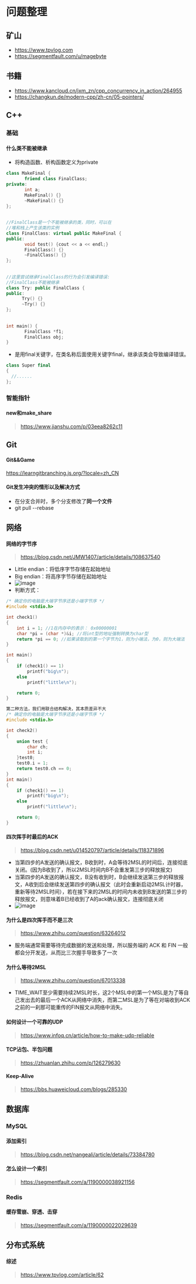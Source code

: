 # 问题整理
## 矿山
- https://www.tpvlog.com
- https://segmentfault.com/u/magebyte

## 书籍
- https://www.kancloud.cn/jxm_zn/cpp_concurrency_in_action/264955
- https://changkun.de/modern-cpp/zh-cn/05-pointers/


## C++
### 基础
#### 什么类不能被继承
- 将构造函数、析构函数定义为private
```c++
class MakeFinal {
       friend class FinalClass;
private:
       int a;
       MakeFinal() {}
       ~MakeFinal() {}
};
 
 
//FinalClass是一个不能被继承的类，同时，可以在
//堆和栈上产生该类的实例
class FinalClass: virtual public MakeFinal {
public:
       void test() {cout << a << endl;}
       FinalClass() {}
       ~FinalClass() {}
};
 
 
//这里尝试继承FinalClass的行为会引发编译错误:
//FinalClass不能被继承
class Try: public FinalClass {
public:
      Try() {}
      ~Try() {}
};
 
 
int main() {
       FinalClass *f1;
       FinalClass obj;
}
```
- 是用final关键字，在类名称后面使用关键字final，继承该类会导致编译错误。
```c++
class Super final
{
  //......
};
```
### 智能指针
#### new和make_share
> https://www.jianshu.com/p/03eea8262c11
## Git
#### Git&&Game
https://learngitbranching.js.org/?locale=zh_CN
#### Git发生冲突的情形以及解决方式
- 在分支合并时，多个分支修改了**同一个文件**
- git pull --rebase
## 网络
#### 网络的字节序
> https://blog.csdn.net/JMW1407/article/details/108637540
- Little endian：将低序字节存储在起始地址
- Big endian：将高序字节存储在起始地址
- ![image](https://user-images.githubusercontent.com/29187126/162908980-76462c2e-4f6e-499b-8168-a4c25cf2ae2a.png)
- 判断方式：
```c++
/* 确定你的电脑是大端字节序还是小端字节序 */
#include <stdio.h>

int check1()
{
	int i = 1; //1在内存中的表示： 0x00000001
	char *pi = (char *)&i; //将int型的地址强制转换为char型
	return *pi == 0; //如果读取到的第一个字节为1，则为小端法，为0，则为大端法
}

int main()
{
	if (check1() == 1)
		printf("big\n");
	else
		printf("little\n");

	return 0;
}

第二种方法，我们用联合结构解决，其本质差异不大
/* 确定你的电脑是大端字节序还是小端字节序 */
#include <stdio.h>

int check2()
{
	union test {
		char ch;
		int i;
	}test0;
	test0.i = 1;
	return test0.ch == 0;
}
int main()
{
	if (check1() == 1)
		printf("big\n");
	else
		printf("little\n");

	return 0;
}
```
#### 四次挥手时最后的ACK
> https://blog.csdn.net/u014520797/article/details/118371896
- 当第四步的A发送的确认报文，B收到时，A会等待2MSL的时间后，连接彻底关闭。(因为B收到了，所以2MSL时间内B不会重发第三步的释放报文)
- 当第四步的A发送的确认报文，B没有收到时，B会继续发送第三步的释放报文，A收到后会继续发送第四步的确认报文（此时会重新启动2MSL计时器，重新等待2MSL时间），若在接下来的2MSL的时间内未收到B发送的第三步的释放报文，则意味着B已经收到了A的ack确认报文，连接彻底关闭
- ![image](https://user-images.githubusercontent.com/29187126/162910216-1af5758a-6602-4acc-bc39-8b5aece02557.png)
#### 为什么是四次挥手而不是三次
> https://www.zhihu.com/question/63264012
- 服务端通常需要等待完成数据的发送和处理，所以服务端的 ACK 和 FIN 一般都会分开发送，从而比三次握手导致多了一次
#### 为什么等待2MSL
> https://www.zhihu.com/question/67013338
- TIME_WAIT至少需要持续2MSL时长，这2个MSL中的第一个MSL是为了等自己发出去的最后一个ACK从网络中消失，而第二MSL是为了等在对端收到ACK之前的一刹那可能重传的FIN报文从网络中消失。
#### 如何设计一个可靠的UDP
> https://www.infoq.cn/article/how-to-make-udp-reliable
#### TCP沾包、半包问题
> https://zhuanlan.zhihu.com/p/126279630
#### Keep-Alive
> https://bbs.huaweicloud.com/blogs/285330
## 数据库
### MySQL
#### 添加索引
> https://blog.csdn.net/nangeali/article/details/73384780
#### 怎么设计一个索引
> https://segmentfault.com/a/1190000038921156
### Redis
#### 缓存雪崩、穿透、击穿
> https://segmentfault.com/a/1190000022029639


## 分布式系统
#### 综述
> https://www.tpvlog.com/article/62
### 
